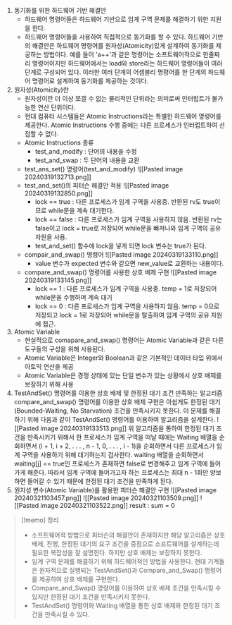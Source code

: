 1. 동기화를 위한 하드웨어 기반 해결안
	- 하드웨어 명령어들은 하드웨어 기반으로 임계 구역 문제를 해결하기 위한 지원을 한다.
	- 하드웨어 명령어들을 사용하여 직접적으로 동기화를 할 수 있다.
	하드웨어 기반의 해결안은 하드웨어 명령어를 원자성(Atomicity)있게 설계하여 동기화를 제공하는 방법이다. 예를 들어 'a++'과 같은 명령어는 소프트웨어적으로 한줄짜리 명령어이지만 하드웨어에서는 load와 store라는 하드웨어 명령어들이 여러 단계로 구성되어 있다. 이러한 여러 단계의 어셈블리 명령어를 한 단계의 하드웨어 명령어로 설계하여 동기화를 제공하는 것이다.
2. 원자성(Atomicity)란
	- 원자성이란 더 이상 쪼갤 수 없는 물리적인 단위라는 의미로써 인터럽트가 불가능한 연산 단위이다.
	- 현대 컴퓨터 시스템들은 Atomic Instructions라는 특별한 하드웨어 명령어를 제공한다. Atomic Instructions 수행 중에는 다른 프로세스가 인터럽트하여 선점할 수 없다.
	- Atomic Instructions 종류
		- test_and_modify : 단어의 내용을 수정
		- test_and_swap : 두 단어의 내용을 교환
	- test_ans_set() 명령어(test_and_modify)
		![[Pasted image 20240319132713.png]]
	- test_and_set()의 피터슨 해결안 적용
		![[Pasted image 20240319132850.png]]
		- lock == true : 다른 프로세스가 임계 구역을 사용중. 반환된 rv도 true이므로 while문을 계속 대기한다.
		- lock == false : 다른 프로세스가 임계 구역을 사용하지 않음. 반환된 rv는 false이고 lock = true로 저장되어 while문을 빠져나와 임계 구역의 공유 자원을 사용.
		- test_and_set() 함수에 lock을 넣게 되면 lock 변수는 true가 된다.
	- compair_and_swap() 명령어
		![[Pasted image 20240319133110.png]]
		- value 변수가 expected 변수와 같으면 new_value로 교환하는 내용이다.
	- compare_and_swap() 명령어를 사용한 상호 배제 구현
		![[Pasted image 20240319133145.png]]
		- lock == 1 : 다른 프로세스가 임계 구역을 사용중. temp = 1로 저장되어 while문을 수행하며 계속 대기
		- lock == 0 : 다른 프로세스가 임계 구역을 사용하지 않음. temp = 0으로 저장되고 lock = 1로 저장되어 while문을 탈출하여 임계 구역의 공유 자원에 접근.
3. Atomic Variable
	- 현실적으로 comapare_and_swap() 명령어는 Atomic Variable과 같은 다른 도구들의 구성을 위해 사용된다.
	- Atomic Variable은 Integer와 Boolean과 같은 기본적인 데이터 타입 위에서 아토믹 연산을 제공
	- Atomic Variable은 경쟁 상태에 있는 단일 변수가 있는 상황에서 상호 배제를 보장하기 위해 사용
4. TestAndSet() 명령어를 이용한 상호 배제 및 한정된 대기 조건 만족하는 알고리즘
	compare_and_swap() 명령어를 이용한 상호 배제 구현은 아쉽게도 한정된 대기(Bounded-Waiting, No Starvation) 조건을 만족시키지 못한다. 이 문제를 해결하기 위해 다음과 같이 TestAndSet() 명령어를 이용하여 알고리즘을 설계한다.
	![[Pasted image 20240319133513.png]]
	위 알고리즘을 통하여 한정된 대기 조건을 만족시키기 위해서 한 프로세스가 임계 구역을 떠날 때에는 Waiting 배열을 순회하면서 (i + 1, i + 2, . . . , n - 1, 0, . . . , i - 1)을 순회하면서 다른 프로세스가 임계 구역을 사용하기 위해 대기하는지 검사한다.
	waiting 배열을 순회하면서 waiting\[j] == true인 프로세스가 존재하면 false로 변경해주고 임계 구역에 들어가게 해준다. 따라서 임계 구역에 들어가고자 하는 프로세스는 최대 n - 1회만 양보하면 들어갈 수 있기 때문에 한정된 대기 조건을 만족하게 된다.
4. 원자성 변수(Atomic Variable)를 활용한 피터슨 해결안 구현
	![[Pasted image 20240321103457.png]]
	![[Pasted image 20240321103509.png]]
	![[Pasted image 20240321103522.png]]
	result : sum = 0
>[!memo]  정리
>- 소프트웨어적 방법으로 피터슨의 해결안이 존재하지만 해당 알고리즘은 상호 배제, 진행, 한정된 대기의 요구 조건을 중점으로 소프트웨어를 설계하는데 필요한 복잡성을 잘 설명한다. 하지만 상호 배제는 보장하지 못한다.
>- 임계 구역 문제를 해결하기 위해 하드웨어적인 방법을 사용한다. 현대 기계들은 원자적으로 실행되는 TestAndSet()과 Compare_and_Swap() 명령어를 제공하여 상호 배제를 구현한다.
>- Compare_and_Swap() 명령어를 이용하여 상호 배제 조건을 만족시킬 수 있지만 한정된 대기 조건을 만족시키지 못한다.
>- TestAndSet() 명령어와 Waiting 배열을 통한 상호 배제와 한정된 대기 조건을 만족시킬 수 있다.